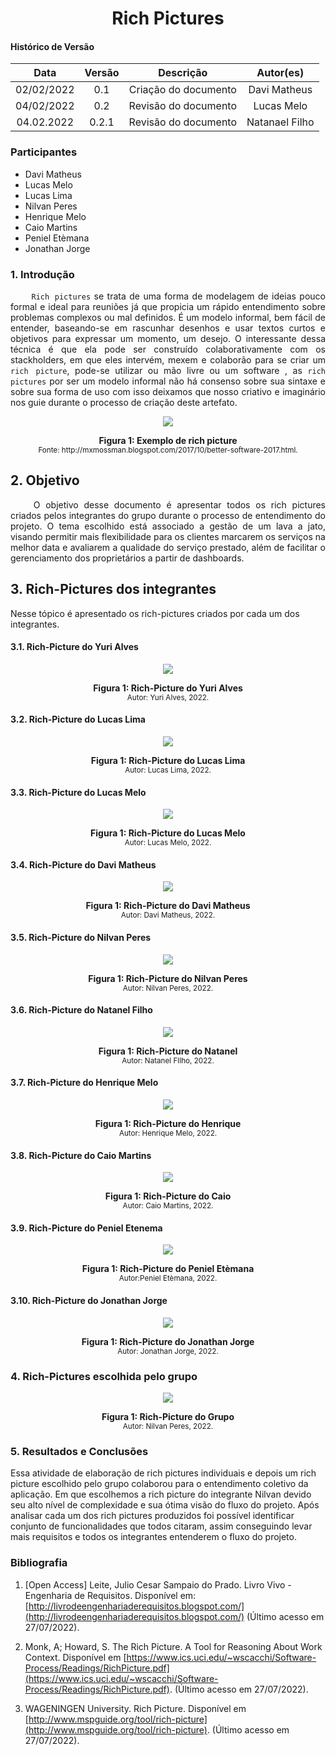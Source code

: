 # <center> Rich Pictures

#### Histórico de Versão
|    Data    | Versão | Descrição            | Autor(es)       |
| :--------: | :----: | :------------------: | :-------------: |
| 02/02/2022 |  0.1   | Criação do documento | Davi Matheus |
| 04/02/2022 |  0.2   |Revisão do documento | Lucas Melo |
| 04.02.2022 | 0.2.1 | Revisão do documento | Natanael Filho |



### Participantes

* Davi Matheus
* Lucas Melo
* Lucas Lima
* Nilvan Peres
* Henrique Melo
* Caio Martins
* Peniel Etèmana
* Jonathan Jorge

### 1. Introdução
<p align="justify">&emsp;&emsp;
<code>Rich pictures</code> se trata de uma forma de modelagem de ideias pouco formal e ideal para reuniões já que propicia um rápido entendimento sobre problemas complexos ou mal definidos. É um modelo informal, bem fácil de entender, baseando-se em rascunhar desenhos e usar textos curtos e objetivos para expressar um momento, um desejo. O interessante dessa técnica é que ela pode ser construído colaborativamente com os  stackholders, em que eles intervém, mexem e colaborão para se criar um <code>rich picture</code>, pode-se utilizar ou  mão livre ou um software , as <code>rich pictures</code> por ser um modelo informal não há consenso sobre sua sintaxe e sobre sua forma de uso com isso deixamos que nosso criativo e imaginário nos guie durante o processo de criação deste artefato.
</p>


<p align='center'>
    <img src='../assets/img/rich_pictures/rich_picture_exemplo.jpeg'>
    <figcaption align='center'>
        <b>Figura 1: Exemplo de rich picture</b>
        <br>
        <small>Fonte: http://mxmossman.blogspot.com/2017/10/better-software-2017.html.</small>
    </figcaption>
</p>

## 2. Objetivo
<p align="justify">&emsp;&emsp;
 O objetivo desse documento é apresentar todos os rich pictures criados pelos integrantes do grupo durante o processo de entendimento do projeto. O tema escolhido está associado a gestão de um lava a jato, visando permitir mais flexibilidade para os clientes marcarem os serviços na melhor data e avaliarem a qualidade do serviço prestado, além de facilitar o gerenciamento dos proprietários a partir de dashboards.
</p>

## 3. Rich-Pictures dos integrantes

Nesse tópico é apresentado os rich-pictures criados por cada um dos integrantes.

#### 3.1. Rich-Picture do Yuri Alves

<p align='center'>
    <img src='../assets/img/rich_pictures/rich_picture_Yuri.png'>
    <figcaption align='center'>
        <b>Figura 1: Rich-Picture do Yuri Alves</b>
        <br>
        <small>Autor: Yuri Alves, 2022.</small>
    </figcaption>
</p>

#### 3.2. Rich-Picture do Lucas Lima

<p align='center'>
    <img src='../assets/img/rich_pictures/rich_picture_mibas.jpeg'>
    <figcaption align='center'>
        <b>Figura 1: Rich-Picture do Lucas Lima</b>
        <br>
        <small>Autor: Lucas Lima, 2022.</small>
    </figcaption>
</p>


#### 3.3. Rich-Picture do Lucas Melo

<p align='center'>
    <img src='../assets/img/rich_pictures/rich_picture_Lucas_melo.png'>
    <figcaption align='center'>
        <b>Figura 1: Rich-Picture do Lucas Melo</b>
        <br>
        <small>Autor: Lucas Melo, 2022.</small>
    </figcaption>
</p>

#### 3.4. Rich-Picture do Davi Matheus

<p align='center'>
    <img src='../assets/img/rich_pictures/rich_picture_Davi.png'>
    <figcaption align='center'>
        <b>Figura 1: Rich-Picture do Davi Matheus</b>
        <br>
        <small>Autor: Davi Matheus, 2022.</small>
    </figcaption>
</p>

#### 3.5. Rich-Picture do Nilvan Peres

<p align='center'>
    <img src='../assets/img/rich_pictures/rich_picture_Nilvan.png'>
    <figcaption align='center'>
        <b>Figura 1: Rich-Picture do Nilvan Peres</b>
        <br>
        <small>Autor: Nilvan Peres, 2022.</small>
    </figcaption>
</p>

#### 3.6. Rich-Picture do  Natanel Filho

<p align='center'>
    <img src='../assets/img/rich_pictures/rich_picture_Natanel.png'>
    <figcaption align='center'>
        <b>Figura 1: Rich-Picture do Natanel</b>
        <br>
        <small>Autor:  Natanel FIlho, 2022.</small>
    </figcaption>
</p>

#### 3.7. Rich-Picture do Henrique Melo

<p align='center'>
    <img src='../assets/img/rich_pictures/rich_picture_Henrique.jpg'>
    <figcaption align='center'>
        <b>Figura 1: Rich-Picture do Henrique</b>
        <br>
        <small>Autor: Henrique Melo, 2022.</small>
    </figcaption>
</p>


#### 3.8. Rich-Picture do Caio Martins

<p align='center'>
    <img src='../assets/img/rich_pictures/rich_picture_Caio.png'>
    <figcaption align='center'>
        <b>Figura 1: Rich-Picture do Caio</b>
        <br>
        <small>Autor: Caio Martins, 2022.</small>
    </figcaption>
</p>

#### 3.9. Rich-Picture do Peniel Etenema

<p align='center'>
    <img src='../assets/img/rich_pictures/rich_picture_Peniel.png'>
    <figcaption align='center'>
        <b>Figura 1: Rich-Picture do Peniel Etèmana</b>
        <br>
        <small>Autor:Peniel Etèmana, 2022.</small>
    </figcaption>
</p>

#### 3.10. Rich-Picture do Jonathan Jorge

<p align='center'>
    <img src='../assets/img/rich_pictures/rich_picture_Jhontan.jpeg'>
    <figcaption align='center'>
        <b>Figura 1: Rich-Picture do Jonathan Jorge</b>
        <br>
        <small>Autor: Jonathan Jorge, 2022.</small>
    </figcaption>
</p>

### 4. Rich-Pictures escolhida pelo grupo

<p align='center'>
    <img src='../assets/img/rich_pictures/rich_picture_Nilvan.png'>
    <figcaption align='center'>
        <b>Figura 1: Rich-Picture do Grupo</b>
        <br>
        <small>Autor: Nilvan Peres, 2022.</small>
    </figcaption>
</p>

### 5. Resultados e Conclusões

Essa atividade de elaboração de rich pictures individuais e depois um rich picture escolhido pelo  grupo colaborou para o entendimento coletivo da aplicação. Em que escolhemos a rich picture do integrante Nilvan devido seu alto nível de complexidade e sua ótima visão do fluxo do projeto. Após analisar cada um dos rich pictures produzidos foi possível identificar conjunto de funcionalidades que todos citaram, assim conseguindo levar mais requisitos e todos os integrantes entenderem o fluxo do projeto.

### Bibliografia

1. [Open Access] Leite, Julio Cesar Sampaio do Prado. Livro Vivo - Engenharia de Requisitos. Disponível em: [http://livrodeengenhariaderequisitos.blogspot.com/](http://livrodeengenhariaderequisitos.blogspot.com/) (Último acesso em 27/07/2022).

2. Monk, A; Howard, S. The Rich Picture. A Tool for Reasoning About Work Context. Disponível em [https://www.ics.uci.edu/~wscacchi/Software-Process/Readings/RichPicture.pdf](https://www.ics.uci.edu/~wscacchi/Software-Process/Readings/RichPicture.pdf). (Último acesso em 27/07/2022).

3. WAGENINGEN University. Rich Picture. Disponível em [http://www.mspguide.org/tool/rich-picture](http://www.mspguide.org/tool/rich-picture). (Último acesso em 27/07/2022).

